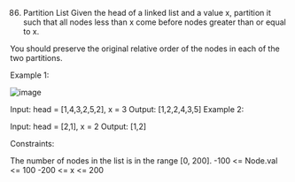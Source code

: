 86. Partition List
Given the head of a linked list and a value x, partition it such that all nodes less than x come before nodes greater than or equal to x.

You should preserve the original relative order of the nodes in each of the two partitions.

 

Example 1:


![image](https://github.com/Adityaraj05/LeetCode/assets/118068294/fd3d4203-1196-4396-9778-4eb288d1b0d5)


Input: head = [1,4,3,2,5,2], x = 3
Output: [1,2,2,4,3,5]
Example 2:

Input: head = [2,1], x = 2
Output: [1,2]
 

Constraints:

The number of nodes in the list is in the range [0, 200].
-100 <= Node.val <= 100
-200 <= x <= 200
